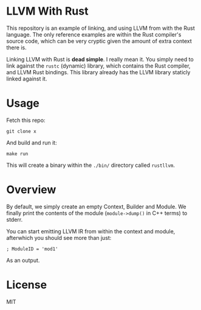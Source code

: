 # LLVM With Rust

This repository is an example of linking, and using LLVM from with the Rust language. The only reference examples are within the Rust compiler's source code, which can be very cryptic given the amount of extra context there is.

Linking LLVM with Rust is **dead simple**. I really mean it. You simply need to link against the `rustc` (dynamic) library, which contains the Rust compiler, and LLVM Rust bindings. This library already has the LLVM library staticly linked against it.

# Usage

Fetch this repo:

```
git clone x
```

And build and run it:

```
make run
```

This will create a binary within the `./bin/` directory called `rustllvm`.

# Overview

By default, we simply create an empty Context, Builder and Module. We finally print the contents of the module (`module->dump()` in C++ terms) to stderr.

You can start emitting LLVM IR from within the context and module, afterwhich you should see more than just:

```
; ModuleID = 'mod1'
```

As an output.

# License

MIT